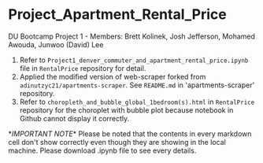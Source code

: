 # Project_Apartment_Rental_Price
DU Bootcamp Project 1 - Members: Brett Kolinek, Josh Jefferson, Mohamed Awouda, Junwoo (David) Lee

1. Refer to `Project1_denver_commuter_and_apartment_rental_price.ipynb` file in `RentalPrice` repository for detail.
2. Applied the modified version of web-scraper forked from `adinutzyc21/apartments-scraper`. See `README.md` in 'apartments-scraper' repository.
3. Refer to `choropleth_and_bubble_global_1bedroom(s).html` in `RentalPrice` repository for the choroplet with bubble plot because notebook in Github cannot display it correctly.

\**IMPORTANT NOTE*\* Please be noted that the contents in every markdown cell don't show correctly even though they are showing in the local machine. Please download .ipynb file to see every details.
